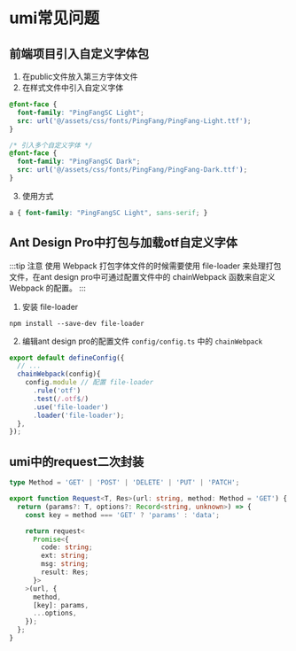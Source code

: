 # umi常见问题
## 前端项目引入自定义字体包
1. 在public文件放入第三方字体文件
2. 在样式文件中引入自定义字体
```css
@font-face {
  font-family: "PingFangSC Light";
  src: url('@/assets/css/fonts/PingFang/PingFang-Light.ttf');
}

/* 引入多个自定义字体 */
@font-face {
  font-family: "PingFangSC Dark";
  src: url('@/assets/css/fonts/PingFang/PingFang-Dark.ttf');
}
```
3. 使用方式
```css
a { font-family: "PingFangSC Light", sans-serif; }
```
## Ant Design Pro中打包与加载otf自定义字体
:::tip 注意
使用 Webpack 打包字体文件的时候需要使用 file-loader 来处理打包文件，在ant design pro中可通过配置文件中的 chainWebpack 函数来自定义 Webpack 的配置。
:::
1. 安装 file-loader
```shell
npm install --save-dev file-loader
```
2. 编辑ant design pro的配置文件 `config/config.ts` 中的 `chainWebpack`
```ts
export default defineConfig({
  // ...
  chainWebpack(config){
    config.module // 配置 file-loader
      .rule('otf')
      .test(/.otf$/)
      .use('file-loader')
      .loader('file-loader');
  },
});
```
## umi中的request二次封装
```ts
type Method = 'GET' | 'POST' | 'DELETE' | 'PUT' | 'PATCH';

export function Request<T, Res>(url: string, method: Method = 'GET') {
  return (params?: T, options?: Record<string, unknown>) => {
    const key = method === 'GET' ? 'params' : 'data';

    return request<
      Promise<{
        code: string;
        ext: string;
        msg: string;
        result: Res;
      }>
    >(url, {
      method,
      [key]: params,
      ...options,
    });
  };
}
```